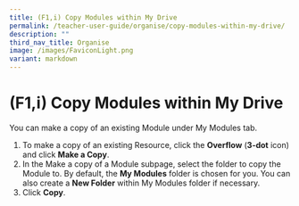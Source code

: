 ```yaml
---
title: (F1,i) Copy Modules within My Drive
permalink: /teacher-user-guide/organise/copy-modules-within-my-drive/
description: ""
third_nav_title: Organise
image: /images/FaviconLight.png
variant: markdown
---
```

<h1>(F1,i) Copy Modules within My Drive</h1>
  <p>You can make a copy of an existing Module under My Modules tab.</p>
  <ol>
    <li>
      To make a copy of an existing Resource, click the <strong>Overflow</strong> (<strong>3-dot</strong> icon) and click <strong>Make a Copy</strong>.
    </li>
    <li>
      In the Make a copy of a Module subpage, select the folder to copy the Module to. By default, the <strong>My Modules</strong> folder is chosen for you. You can also create a <strong>New Folder</strong> within My Modules folder if necessary.
    </li>
    <li>
      Click <strong>Copy</strong>.
    </li>
  </ol>